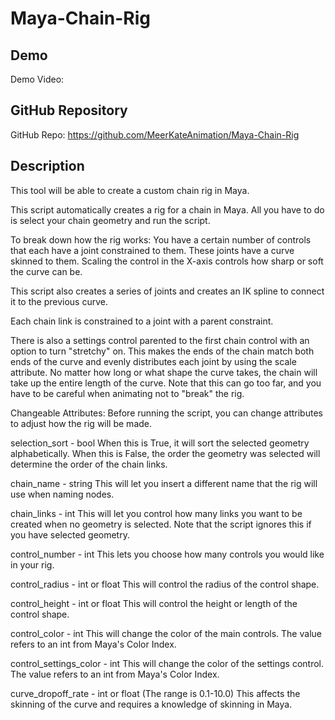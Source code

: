 # Maya-Chain-Rig

## Demo
Demo Video: <URL>

## GitHub Repository
GitHub Repo: https://github.com/MeerKateAnimation/Maya-Chain-Rig

## Description
This tool will be able to create a custom chain rig in Maya.

This script automatically creates a rig for a chain in Maya. 
All you have to do is select your chain geometry and run the script.

To break down how the rig works:
You have a certain number of controls that each have a joint constrained to them.
These joints have a curve skinned to them.
Scaling the control in the X-axis controls how sharp or soft the curve can be.

This script also creates a series of joints and creates an IK spline to connect it to the previous curve.

Each chain link is constrained to a joint with a parent constraint.

There is also a settings control parented to the first chain control with an option to turn "stretchy" on.
This makes the ends of the chain match both ends of the curve and evenly distributes each joint by using the scale attribute.
No matter how long or what shape the curve takes, the chain will take up the entire length of the curve.
Note that this can go too far, and you have to be careful when animating not to "break" the rig.

Changeable Attributes:
Before running the script, you can change attributes to adjust how the rig will be made.

selection_sort - bool 
When this is True, it will sort the selected geometry alphabetically. 
When this is False, the order the geometry was selected will determine the order of the chain links.

chain_name - string
This will let you insert a different name that the rig will use when naming nodes.

chain_links - int
This will let you control how many links you want to be created when no geometry is selected.
Note that the script ignores this if you have selected geometry.

control_number - int
This lets you choose how many controls you would like in your rig.

control_radius - int or float
This will control the radius of the control shape.

control_height - int or float
This will control the height or length of the control shape.

control_color - int
This will change the color of the main controls.
The value refers to an int from Maya's Color Index.

control_settings_color - int
This will change the color of the settings control.
The value refers to an int from Maya's Color Index.

curve_dropoff_rate - int or float (The range is 0.1-10.0)
This affects the skinning of the curve and requires a knowledge of skinning in Maya.
